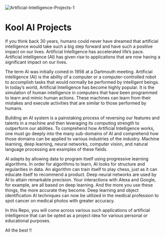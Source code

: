 ![Artificial-Intelligence-Projects-1](https://user-images.githubusercontent.com/42691222/167454206-44525fca-f5f5-4d3c-aa2f-ce7b916c240a.png)
# Kool AI Projects

If you think back 30 years, humans could never have dreamed that artificial intelligence would take such a big step forward and have such a positive impact on our lives. Artificial Intelligence has accelerated life’s pace. Artificial intelligence (AI) has given rise to applications that are now having a significant impact on our lives.

The term AI was initially coined in 1956 at a Dartmouth meeting. Artificial intelligence (AI) is the ability of a computer or a computer-controlled robot to accomplish tasks that would normally be performed by intelligent beings. In today’s world, Artificial Intelligence has become highly popular. It is the simulation of human intelligence in computers that have been programmed to learn and mimic human actions. These machines can learn from their mistakes and execute activities that are similar to those performed by humans.

Building an AI system is a painstaking process of reversing our features and talents in a machine and then leveraging its computing strength to outperform our abilities. To comprehend how Artificial Intelligence works, one must go deeply into the many sub-domains of AI and comprehend how those domains can be applied to various industries of the industry. Machine learning, deep learning, neural networks, computer vision, and natural language processing are examples of these fields.

AI adapts by allowing data to program itself using progressive learning algorithms. In order for algorithms to learn, AI looks for structure and regularities in data. An algorithm can train itself to play chess, just as it can educate itself to recommend a product. Deep neural networks are used by AI to attain remarkable precision. Your interactions with Alexa and Google, for example, are all based on deep learning. And the more you use these things, the more accurate they become. Deep learning and object identification AI techniques can now be utilized in the medical profession to spot cancer on medical photos with greater accuracy.

In this Repo, you will come across various such applications of artificial intelligence that can be opted as a project idea for various personal or educational purposes. 

All the best !!

